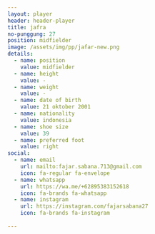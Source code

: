 ```yaml
---
layout: player
header: header-player
title: jafra
no-punggung: 27
position: midfielder
image: /assets/img/pp/jafar-new.png
details:
  - name: position
    value: midfielder
  - name: height
    value: -
  - name: weight
    value: -
  - name: date of birth
    value: 21 oktober 2001
  - name: nationality
    value: indonesia
  - name: shoe size
    value: 39
  - name: preferred foot
    value: right
social:
  - name: email
    url: mailto:fajar.sabana.713@gmail.com
    icon: fa-regular fa-envelope
  - name: whatsapp
    url: https://wa.me/+62895383152618
    icon: fa-brands fa-whatsapp
  - name: instagram
    url: https://instagram.com/fajarsabana27
    icon: fa-brands fa-instagram
    
---
```

